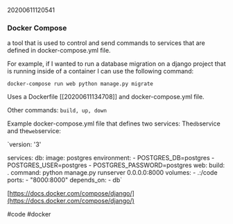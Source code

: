 20200611120541

### Docker Compose

a tool that is used to control and send commands to services that are defined in docker-compose.yml file.

For example, if I wanted to run a database migration on a django project that is running inside of a container I can use the following command:

    docker-compose run web python manage.py migrate

Uses a Dockerfile [[20200611134708]] and docker-compose.yml file.

Other commands: `build, up, down`

Example docker-compose.yml file that defines two services: The`db`service and the`web`service:

`version: '3'
    
  services:
    db:
      image: postgres
      environment:
        - POSTGRES_DB=postgres
        - POSTGRES_USER=postgres
        - POSTGRES_PASSWORD=postgres
    web:
      build: .
      command: python manage.py runserver 0.0.0.0:8000
      volumes:
        - .:/code
      ports:
        - "8000:8000"
      depends_on:
        - db`

[https://docs.docker.com/compose/django/](https://docs.docker.com/compose/django/)

#code #docker 
